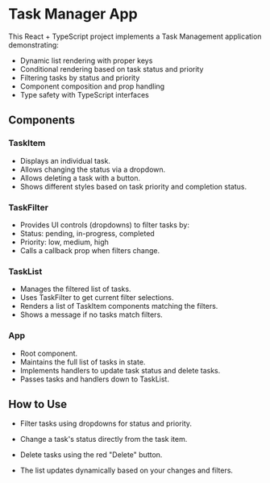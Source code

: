 # Task Manager App

This React + TypeScript project implements a Task Management application demonstrating:

- Dynamic list rendering with proper keys
- Conditional rendering based on task status and priority
- Filtering tasks by status and priority
- Component composition and prop handling
- Type safety with TypeScript interfaces

## Components
### TaskItem
- Displays an individual task.
- Allows changing the status via a dropdown.
- Allows deleting a task with a button.
- Shows different styles based on task priority and completion status.

### TaskFilter
- Provides UI controls (dropdowns) to filter tasks by:
- Status: pending, in-progress, completed
- Priority: low, medium, high
- Calls a callback prop when filters change.

### TaskList
- Manages the filtered list of tasks.
- Uses TaskFilter to get current filter selections.
- Renders a list of TaskItem components matching the filters.
- Shows a message if no tasks match filters.

### App
- Root component.
- Maintains the full list of tasks in state.
- Implements handlers to update task status and delete tasks.
- Passes tasks and handlers down to TaskList.

## How to Use
- Filter tasks using dropdowns for status and priority.

- Change a task's status directly from the task item.

- Delete tasks using the red "Delete" button.

- The list updates dynamically based on your changes and filters.
